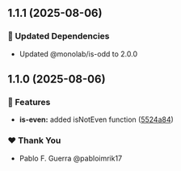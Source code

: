 ## 1.1.1 (2025-08-06)

### 🧱 Updated Dependencies

-   Updated @monolab/is-odd to 2.0.0

## 1.1.0 (2025-08-06)

### 🚀 Features

-   **is-even:** added isNotEven function ([5524a84](https://github.com/pabloimrik17/monolab/commit/5524a84))

### ❤️ Thank You

-   Pablo F. Guerra @pabloimrik17
